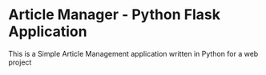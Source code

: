 # Article Manager - Python Flask Application

This is a Simple Article Management application written in Python for a web project